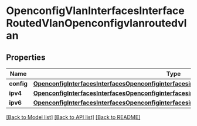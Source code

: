 # OpenconfigVlanInterfacesInterfaceRoutedVlanOpenconfigvlanroutedvlan

## Properties
Name | Type | Description | Notes
------------ | ------------- | ------------- | -------------
**config** | [**OpenconfigInterfacesInterfacesOpenconfiginterfacesinterfacesOpenconfigvlanroutedvlanConfig**](OpenconfigInterfacesInterfacesOpenconfiginterfacesinterfacesOpenconfigvlanroutedvlanConfig.md) |  | [optional] 
**ipv4** | [**OpenconfigInterfacesInterfacesOpenconfiginterfacesinterfacesSubinterfacesOpenconfigifipipv4**](OpenconfigInterfacesInterfacesOpenconfiginterfacesinterfacesSubinterfacesOpenconfigifipipv4.md) |  | [optional] 
**ipv6** | [**OpenconfigInterfacesInterfacesOpenconfiginterfacesinterfacesSubinterfacesOpenconfigifipipv6**](OpenconfigInterfacesInterfacesOpenconfiginterfacesinterfacesSubinterfacesOpenconfigifipipv6.md) |  | [optional] 

[[Back to Model list]](../README.md#documentation-for-models) [[Back to API list]](../README.md#documentation-for-api-endpoints) [[Back to README]](../README.md)


